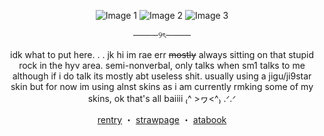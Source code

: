 <p align="center">
  <img src="https://64.media.tumblr.com/a46e4caaab743348b3a58e4978ccf1bd/1722e19783662a1b-e3/s100x200/d09ebb9fcbe427d6e7dd710928a41773f0821ab3.pnj" alt="Image 1" />
  <img src="https://64.media.tumblr.com/3aa44724601a0eb5921f5cfa91c385bb/1722e19783662a1b-31/s100x200/5590d6901e801d544eaebce7160eba92568305c1.pnj" alt="Image 2" />
  <img src="https://64.media.tumblr.com/139f5c1847c6ad5db3a9dfe65cae9f1b/1722e19783662a1b-be/s100x200/f882f2a7bacd066e5ab5345deae9057132896d87.pnj" alt="Image 3" />
</p>
<p align="center">────୨ৎ────</p>

<p align="center">
  idk what to put here. . . jk hi im rae err <s>mostly</s> always sitting on that stupid rock in the hyv area. semi-nonverbal, only talks when sm1 talks to me although if i do talk its mostly abt useless shit. usually using a jigu/ji9star skin but for now im using alnst skins as i am currently rmking some of my skins, ok that's all baiiii ₍^ >ヮ<^₎ .ᐟ.ᐟ
</p>
<p align="center">
  <a href="https://rentry.co/frostedcomet">rentry</a> ・ 
  <a href="https://ji9starrrr.straw.page/">strawpage</a> ・ 
  <a href="https://conrae.atabook.org/">atabook</a>
</p>
